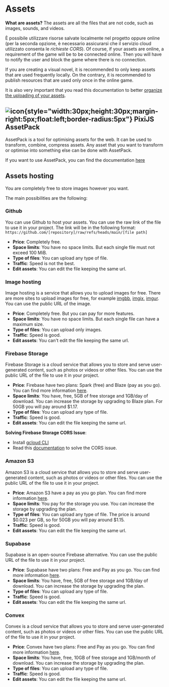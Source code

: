 # Assets

**What are assets?** The assets are all the files that are not code, such as images, sounds, and videos.

È possibile utilizzare risorse salvate localmente nel progetto oppure online (per la seconda opzione, è necessario assicurarsi che il servizio cloud utilizzato consenta le _richieste CORS_). Of course, if your assets are online, a requirement of the game will be to be connected online. Then you will have to notify the user and block the game where there is no connection.

If you are creating a visual novel, it is recommended to only keep assets that are used frequently locally. On the contrary, it is recommended to publish resources that are used only once in the online game.

It is also very important that you read this documentation to better [organize the uploading of your assets](/start/assets-management.md).

## ![icon](/pixijs-assetpack.svg){style="width:30px;height:30px;margin-right:5px;float:left;border-radius:5px"} PixiJS AssetPack

AssetPack is a tool for optimising assets for the web. It can be used to transform, combine, compress assets. Any asset that you want to transform or optimise into something else can be done with AssetPack.

If you want to use AssetPack, you can find the documentation [here](https://pixijs.io/assetpack)

## Assets hosting

You are completely free to store images however you want.

The main possibilities are the following:

### Github

You can use Github to host your assets. You can use the raw link of the file to use it in your project. The link will be in the following format: `https://github.com/[repository]/raw/refs/heads/main/[file path]`

- **Price**: Completely free.
- **Space limits**: You have no space limits. But each single file must not exceed 100 MiB.
- **Type of files**: You can upload any type of file.
- **Traffic**: Speed is not the best.
- **Edit assets**: You can edit the file keeping the same url.

### Image hosting

Image hosting is a service that allows you to upload images for free. There are more sites to upload images for free, for example [imgbb](https://imgbb.com/), [imgix](https://www.imgix.com/), [imgur](https://imgur.com/). You can use the public URL of the image.

- **Price**: Completely free. But you can pay for more features.
- **Space limits**: You have no space limits. But each single file can have a maximum size.
- **Type of files**: You can upload only images.
- **Traffic**: Speed is good.
- **Edit assets**: You can't edit the file keeping the same url.

### Firebase Storage

Firebase Storage is a cloud service that allows you to store and serve user-generated content, such as photos or videos or other files. You can use the public URL of the file to use it in your project.

- **Price**: Firebase have two plans: Spark (free) and Blaze (pay as you go). You can find more information [here](https://firebase.google.com/pricing).
- **Space limits**: You have, free, 5GB of free storage and 1GB/day of download. You can increase the storage by upgrading to Blaze plan. For 50GB you will pay around $1.17.
- **Type of files**: You can upload any type of file.
- **Traffic**: Speed is good.
- **Edit assets**: You can edit the file keeping the same url.

**Solving Firebase Storage CORS Issue**:

- Install [gcloud CLI](https://cloud.google.com/sdk/docs/install)
- Read this [documentation](https://medium.com/@we.viavek/setting-cors-in-firebase-19a2cce2fe28) to solve the CORS issue.

### Amazon S3

Amazon S3 is a cloud service that allows you to store and serve user-generated content, such as photos or videos or other files. You can use the public URL of the file to use it in your project.

- **Price**: Amazon S3 have a pay as you go plan. You can find more information [here](https://aws.amazon.com/s3/pricing/).
- **Space limits**: You pay for the storage you use. You can increase the storage by upgrading the plan.
- **Type of files**: You can upload any type of file. The price is around $0.023 per GB, so for 50GB you will pay around $1.15.
- **Traffic**: Speed is good.
- **Edit assets**: You can edit the file keeping the same url.

### Supabase

Supabase is an open-source Firebase alternative. You can use the public URL of the file to use it in your project.

- **Price**: Supabase have two plans: Free and Pay as you go. You can find more information [here](https://supabase.io/pricing).
- **Space limits**: You have, free, 5GB of free storage and 1GB/day of download. You can increase the storage by upgrading the plan.
- **Type of files**: You can upload any type of file.
- **Traffic**: Speed is good.
- **Edit assets**: You can edit the file keeping the same url.

### Convex

Convex is a cloud service that allows you to store and serve user-generated content, such as photos or videos or other files. You can use the public URL of the file to use it in your project.

- **Price**: Convex have two plans: Free and Pay as you go. You can find more information [here](https://www.convex.dev/pricing).
- **Space limits**: You have, free, 10GB of free storage and 1GB/month of download. You can increase the storage by upgrading the plan.
- **Type of files**: You can upload any type of file.
- **Traffic**: Speed is good.
- **Edit assets**: You can edit the file keeping the same url.
